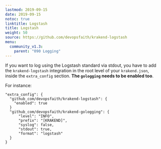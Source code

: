 ```yaml
---
lastmod: 2019-09-15
date: 2019-09-15
notoc: true
linktitle: Logstash
title: Logstash
weight: 50
source: https://github.com/devopsfaith/krakend-logstash
menu:
  community_v1.3:
    parent: "090 Logging"
---
```

If you want to log using the Logstash standard via stdout, you have to add the `krakend-logstash` integration in the
root level of your `krakend.json`, inside the `extra_config` section. **The `gologging` needs to be enabled too**.

For instance:

    "extra_config": {
      "github_com/devopsfaith/krakend-logstash": {
        "enabled": true
      }
      "github_com/devopsfaith/krakend-gologging": {
          "level": "INFO",
          "prefix": "[KRAKEND]",
          "syslog": false,
          "stdout": true,
          "format": "logstash"
      }
    }
